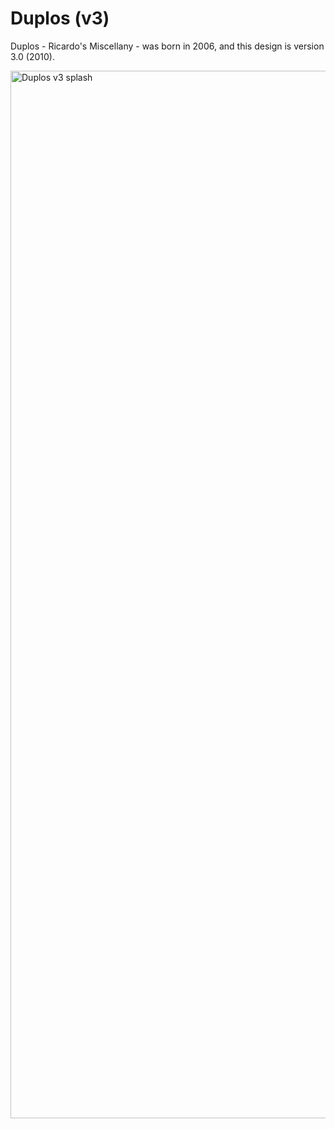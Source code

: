 # Duplos (v3)

Duplos - Ricardo's Miscellany - was born in 2006, and this design is version 3.0 (2010).

<img width="1676" alt="Duplos v3 splash" src="https://user-images.githubusercontent.com/1016701/95663421-121e1400-0b37-11eb-8626-d5e3fb7ccfbd.png" />

